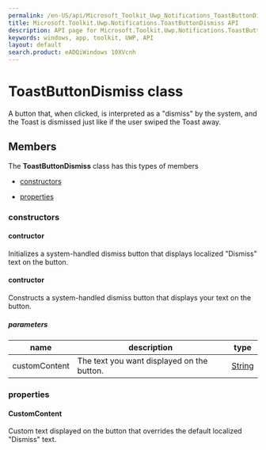```yaml
---
permalink: /en-US/api/Microsoft_Toolkit_Uwp_Notifications_ToastButtonDismiss.htm
title: Microsoft.Toolkit.Uwp.Notifications.ToastButtonDismiss API 
description: API page for Microsoft.Toolkit.Uwp.Notifications.ToastButtonDismiss
keywords: windows, app, toolkit, UWP, API
layout: default
search.product: eADQiWindows 10XVcnh
---
```



# ToastButtonDismiss class

A button that, when clicked, is interpreted as a "dismiss" by the system, and the Toast is dismissed just like if the user swiped the Toast away.

## Members

The **ToastButtonDismiss** class has this types of members

* [constructors](#constructors)

* [properties](#properties)

### constructors

#### contructor

Initializes a system-handled dismiss button that displays localized "Dismiss" text on the button.

#### contructor

Constructs a system-handled dismiss button that displays your text on the button.

##### parameters



| name | description | type || --- | --- | --- || customContent | The text you want displayed on the button. | [String](https://msdn.microsoft.com/library/windows/apps/System.String) |
### properties

#### CustomContent

Custom text displayed on the button that overrides the default localized "Dismiss" text.
